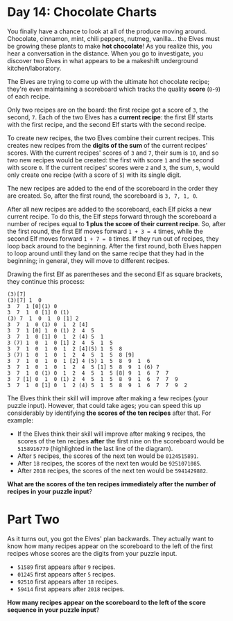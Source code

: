 # Day 14: Chocolate Charts
You finally have a chance to look at all of the produce moving around. Chocolate, cinnamon, mint, chili peppers, nutmeg, 
vanilla... the Elves must be growing these plants to make **hot chocolate**! As you realize this, you hear a 
conversation in the distance. When you go to investigate, you discover two Elves in what appears to be a makeshift 
underground kitchen/laboratory.

The Elves are trying to come up with the ultimate hot chocolate recipe; they're even maintaining a scoreboard which 
tracks the quality **score** (`0`-`9`) of each recipe.

Only two recipes are on the board: the first recipe got a score of `3`, the second, `7`. Each of the two Elves has a 
**current recipe**: the first Elf starts with the first recipe, and the second Elf starts with the second recipe.

To create new recipes, the two Elves combine their current recipes. This creates new recipes from the **digits of the 
sum** of the current recipes' scores. With the current recipes' scores of `3` and `7`, their sum is `10`, and so two 
new recipes would be created: the first with score `1` and the second with score `0`. If the current recipes' scores 
were `2` and `3`, the sum, `5`, would only create one recipe (with a score of `5`) with its single digit.

The new recipes are added to the end of the scoreboard in the order they are created. So, after the first round, the 
scoreboard is `3, 7, 1, 0`.

After all new recipes are added to the scoreboard, each Elf picks a new current recipe. To do this, the Elf steps 
forward through the scoreboard a number of recipes equal to **1 plus the score of their current recipe**. So, after the 
first round, the first Elf moves forward `1 + 3 = 4` times, while the second Elf moves forward `1 + 7 = 8` times. If 
they run out of recipes, they loop back around to the beginning. After the first round, both Elves happen to loop around 
until they land on the same recipe that they had in the beginning; in general, they will move to different recipes.

Drawing the first Elf as parentheses and the second Elf as square brackets, they continue this process:
```
(3)[7]
(3)[7] 1  0
3  7  1 [0](1) 0
3  7  1  0 [1] 0 (1)
(3) 7  1  0  1  0 [1] 2
3  7  1  0 (1) 0  1  2 [4]
3  7  1 [0] 1  0 (1) 2  4  5
3  7  1  0 [1] 0  1  2 (4) 5  1
3 (7) 1  0  1  0 [1] 2  4  5  1  5
3  7  1  0  1  0  1  2 [4](5) 1  5  8
3 (7) 1  0  1  0  1  2  4  5  1  5  8 [9]
3  7  1  0  1  0  1 [2] 4 (5) 1  5  8  9  1  6
3  7  1  0  1  0  1  2  4  5 [1] 5  8  9  1 (6) 7
3  7  1  0 (1) 0  1  2  4  5  1  5 [8] 9  1  6  7  7
3  7 [1] 0  1  0 (1) 2  4  5  1  5  8  9  1  6  7  7  9
3  7  1  0 [1] 0  1  2 (4) 5  1  5  8  9  1  6  7  7  9  2
```
The Elves think their skill will improve after making a few recipes (your puzzle input). However, that could take ages; 
you can speed this up considerably by identifying **the scores of the ten recipes** after that. For example:
* If the Elves think their skill will improve after making `9` recipes, the scores of the ten recipes **after** the 
first nine on the scoreboard would be `5158916779` (highlighted in the last line of the diagram).
* After `5` recipes, the scores of the next ten would be `0124515891`.
* After `18` recipes, the scores of the next ten would be `9251071085`.
* After `2018` recipes, the scores of the next ten would be `5941429882`.

**What are the scores of the ten recipes immediately after the number of recipes in your puzzle input**?

# Part Two
As it turns out, you got the Elves' plan backwards. They actually want to know how many recipes appear on the scoreboard 
to the left of the first recipes whose scores are the digits from your puzzle input.
* `51589` first appears after `9` recipes.
* `01245` first appears after `5` recipes.
* `92510` first appears after `18` recipes.
* `59414` first appears after `2018` recipes.

**How many recipes appear on the scoreboard to the left of the score sequence in your puzzle input**?
